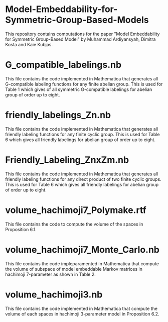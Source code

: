 # Model-Embeddability-for-Symmetric-Group-Based-Models
This repository contains computations for the paper "Model Embeddability for Symmetric Group-Based Model" by Muhammad Ardiyansyah, Dimitra Kosta and Kaie Kubjas.
# G_compatible_labelings.nb
This file contains the code implemented in Mathematica that generates all G-compatible labeling functions for any finite abelian group. This is used for Table 1 which gives of all symmetric G-compatible labelings for abelian group of order up to eight.
# friendly_labelings_Zn.nb
This file contains the code implemented in Mathematica that  generates all friendly labeling functions for any finite cyclic group. This is used for Table 6 which gives all friendly labelings for abelian group of order up to eight.
# Friendly_Labeling_ZnxZm.nb
This file contains the code implemented in Mathematica that  generates all friendly labeling functions for any direct product of two finite cyclic groups. This is used for Table 6 which gives all friendly labelings for abelian group of order up to eight.
# volume_hachimoji7_Polymake.rtf
This file contains the code to compute the volume of the spaces in Proposition 6.1.
# volume_hachimoji7_Monte_Carlo.nb
This file contains the code impleparamented in Mathematica that compute the volume of subspace of model embeddable Markov matrices in hachimoji 7-parameter as shown in Table 2.
# volume_hachimoji3.nb
This file contains the code implemented in Mathematica that compute the volume of each spaces in hachimoji 3-parameter model in Proposition 6.2. 
